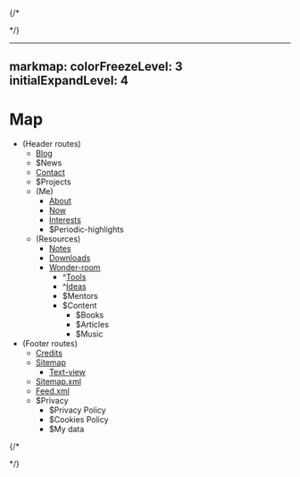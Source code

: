 {/*  
  <!-- use markmap vs code extension (or copy paste to [this website](https://markmap.js.org/repl)) to see this as a graph -->
  <!-- Legend: 
    ^ to complete (even though most pages need a design upgrade anyway xO)
    $ to create
  -->
*/}

---
markmap:
  colorFreezeLevel: 3
  initialExpandLevel: 4
---

# Map
- (Header routes) 
  - [Blog](/blog)
  - $News
  - [Contact](/contact)
  - $Projects
  - (Me)
    - [About](/about)
    - [Now](/now)
    - [Interests](/interests)
    - $Periodic-highlights
  - (Resources)
    - [Notes](process.env.NEXT_PUBLIC_NOTES_WEBSITE_URL)
    - [Downloads](/downloads)
    - [Wonder-room](/wonder-room)
      - ^[Tools](/wonder-room/tools)
      - ^[Ideas](/wonder-room/ideas)
      - $Mentors
      - $Content
        - $Books
        - $Articles
        - $Music
- (Footer routes)
  - [Credits](/credits)
  - [Sitemap](/sitemap)
    - [Text-view](/sitemap/text-view)
  - [Sitemap.xml](/sitemap.xml)
  - [Feed.xml](/feed.xml)
  - $Privacy
    - $Privacy Policy
    - $Cookies Policy
    - $My data

{/*  
<!-- - (Secret routes)
  - ^You-won
  - Work-in-progress
  - $Password-protected -->
*/}